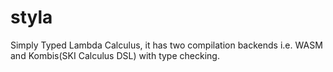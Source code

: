 # styla
Simply Typed Lambda Calculus, it has two compilation backends i.e. WASM and Kombis(SKI Calculus DSL) with type checking.


